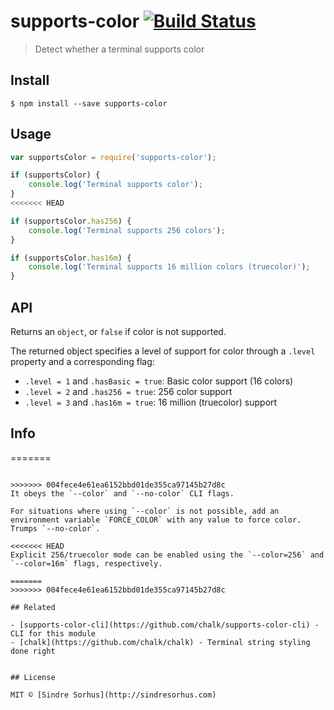 # supports-color [![Build Status](https://travis-ci.org/chalk/supports-color.svg?branch=master)](https://travis-ci.org/chalk/supports-color)

> Detect whether a terminal supports color


## Install

```
$ npm install --save supports-color
```


## Usage

```js
var supportsColor = require('supports-color');

if (supportsColor) {
	console.log('Terminal supports color');
}
<<<<<<< HEAD

if (supportsColor.has256) {
	console.log('Terminal supports 256 colors');
}

if (supportsColor.has16m) {
	console.log('Terminal supports 16 million colors (truecolor)');
}
```


## API

Returns an `object`, or `false` if color is not supported.

The returned object specifies a level of support for color through a `.level` property and a corresponding flag:

- `.level = 1` and `.hasBasic = true`: Basic color support (16 colors)
- `.level = 2` and `.has256 = true`: 256 color support
- `.level = 3` and `.has16m = true`: 16 million (truecolor) support


## Info

=======
```

>>>>>>> 004fece4e61ea6152bbd01de355ca97145b27d8c
It obeys the `--color` and `--no-color` CLI flags.

For situations where using `--color` is not possible, add an environment variable `FORCE_COLOR` with any value to force color. Trumps `--no-color`.

<<<<<<< HEAD
Explicit 256/truecolor mode can be enabled using the `--color=256` and `--color=16m` flags, respectively.

=======
>>>>>>> 004fece4e61ea6152bbd01de355ca97145b27d8c

## Related

- [supports-color-cli](https://github.com/chalk/supports-color-cli) - CLI for this module
- [chalk](https://github.com/chalk/chalk) - Terminal string styling done right


## License

MIT © [Sindre Sorhus](http://sindresorhus.com)
